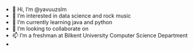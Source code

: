 - 👋 Hi, I’m @yavuuzslm
- 👀 I’m interested in data science and rock music
- 🌱 I’m currently learning java and python
- 💞️ I’m looking to collaborate on 
- 📫 I’m a freshman at Bilkent University Computer Science Department
- 
<!---
yavuuzslm/yavuuzslm is a ✨ special ✨ repository because its `README.md` (this file) appears on your GitHub profile.
You can click the Preview link to take a look at your changes.
--->
